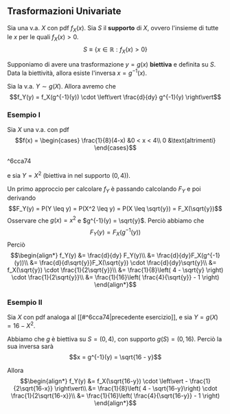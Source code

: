 ## Trasformazioni Univariate
Sia una v.a. $X$ con pdf $f_X(x)$.
Sia $S$ il **supporto** di $X$, ovvero l'insieme di tutte le $x$ per le quali $f_X(x) > 0$.
$$S \equiv \{x \in \mathbb{R} : f_X(x) > 0\}$$

Supponiamo di avere una trasformazione $y = g(x)$ **biettiva** e definita su $S$.
Data la biettività, allora esiste l'inversa $x = g^{-1}(x)$.


Sia la v.a. $Y \sim g(X)$.
Allora avremo che
$$f_Y(y) = f_X(g^{-1}(y)) \cdot \left\vert \frac{d}{dy} g^{-1}(y) \right\vert$$

### Esempio I 
Sia $X$ una v.a. con pdf
$$f(x) = \begin{cases}
\frac{1}{8}(4-x) &0 < x < 4\\
0 &\text{altrimenti}
\end{cases}$$

^6cca74

e sia $Y = X^2$ (biettiva in nel supporto $(0,4)$).

Un primo approccio per calcolare $f_Y$ è passando calcolando $F_Y$ e poi derivando
$$F_Y(y) = P(Y \leq y) = P(X^2 \leq y) = P(X \leq \sqrt{y}) = F_X(\sqrt{y})$$
Osservare che $g(x) = x^2$ e $g^{-1}(y) = \sqrt{y}$.
Perciò abbiamo che
$$F_Y(y) = F_X(g^{-1}(y))$$
Perciò
$$\begin{align*}
f_Y(y)
&= \frac{d}{dy} F_Y(y)\\
&= \frac{d}{dy}F_X(g^{-1}(y))\\
&= \frac{d}{d\sqrt{y}}F_X(\sqrt{y}) \cdot \frac{d}{dy}\sqrt{y}\\
&= f_X(\sqrt{y}) \cdot \frac{1}{2\sqrt{y}}\\
&= \frac{1}{8}\left( 4 - \sqrt{y} \right) \cdot \frac{1}{2\sqrt{y}}\\
&= \frac{1}{16}\left( \frac{4}{\sqrt{y}} - 1 \right)
\end{align*}$$

### Esempio II
Sia $X$ con pdf analoga al [[#^6cca74|precedente esercizio]], e sia $Y = g(X) = 16 - X^2$.

Abbiamo che $g$ è biettiva su $S = (0, 4)$, con supporto $g(S) = (0, 16)$.
Perciò la sua inversa sarà
$$x = g^{-1}(y) = \sqrt{16 - y}$$

Allora 
$$\begin{align*}
f_Y(y)
&= f_X(\sqrt{16-y}) \cdot \left\vert - \frac{1}{2\sqrt{16-x}} \right\vert\\
&= \frac{1}{8}\left( 4 - \sqrt{16-y}\right) \cdot \frac{1}{2\sqrt{16-x}}\\
&= \frac{1}{16}\left( \frac{4}{\sqrt{16-y}} - 1 \right)
\end{align*}$$
